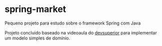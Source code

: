 # spring-market
Pequeno projeto para estudo sobre o framework Spring com Java

Projeto concluído baseado na videoaula do [devsuperior](https://www.youtube.com/watch?v=OX5MmJrFTdw) para implementar um modelo simples de domínio.
